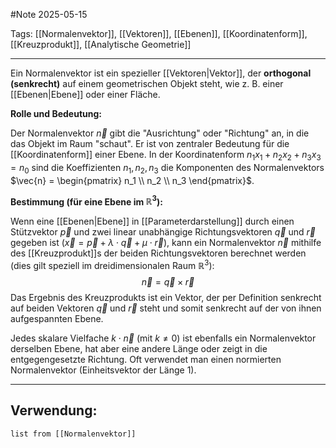 #Note
2025-05-15

Tags: [[Normalenvektor]], [[Vektoren]], [[Ebenen]], [[Koordinatenform]], [[Kreuzprodukt]], [[Analytische Geometrie]]

---

Ein Normalenvektor ist ein spezieller [[Vektoren|Vektor]], der **orthogonal (senkrecht)** auf einem geometrischen Objekt steht, wie z. B. einer [[Ebenen|Ebene]] oder einer Fläche.

**Rolle und Bedeutung:**

Der Normalenvektor $\vec{n}$ gibt die "Ausrichtung" oder "Richtung" an, in die das Objekt im Raum "schaut". Er ist von zentraler Bedeutung für die [[Koordinatenform]] einer Ebene. In der Koordinatenform $n_1 x_1 + n_2 x_2 + n_3 x_3 = n_0$ sind die Koeffizienten $n_1, n_2, n_3$ die Komponenten des Normalenvektors $\vec{n} = \begin{pmatrix} n_1 \\ n_2 \\ n_3 \end{pmatrix}$.

**Bestimmung (für eine Ebene im $\mathbb{R}^3$):**

Wenn eine [[Ebenen|Ebene]] in [[Parameterdarstellung]] durch einen Stützvektor $\vec{p}$ und zwei linear unabhängige Richtungsvektoren $\vec{q}$ und $\vec{r}$ gegeben ist ($\vec{x} = \vec{p} + \lambda \cdot \vec{q} + \mu \cdot \vec{r}$), kann ein Normalenvektor $\vec{n}$ mithilfe des [[Kreuzprodukt]]s der beiden Richtungsvektoren berechnet werden (dies gilt speziell im dreidimensionalen Raum $\mathbb{R}^3$):
$$\vec{n} = \vec{q} \times \vec{r}$$
Das Ergebnis des Kreuzprodukts ist ein Vektor, der per Definition senkrecht auf beiden Vektoren $\vec{q}$ und $\vec{r}$ steht und somit senkrecht auf der von ihnen aufgespannten Ebene.

Jedes skalare Vielfache $k \cdot \vec{n}$ (mit $k \neq 0$) ist ebenfalls ein Normalenvektor derselben Ebene, hat aber eine andere Länge oder zeigt in die entgegengesetzte Richtung. Oft verwendet man einen normierten Normalenvektor (Einheitsvektor der Länge 1).

---

## Verwendung:

```dataview
list from [[Normalenvektor]]
```